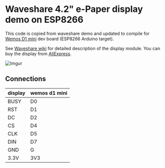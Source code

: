 # Waveshare 4.2" e-Paper display demo on ESP8266

This code is copied from waveshare demo and updated to compile for
[Wemos D1 mini](https://wiki.wemos.cc/products:d1:d1_mini) dev board
(ESP8266 Arduino target).

See
[Waveshare wiki](http://www.waveshare.com/wiki/4.2inch_e-Paper_Module)
for detailed description of the display module. You can buy the
display from [AliExpress](https://waveshare.aliexpress.com).

![Imgur](https://i.imgur.com/C8nzal8.jpg)


## Connections


| display | wemos d1 mini |
| ------- | ------------- |
|  BUSY   | D0            |
|  RST    | D1            |
|  DC     | D2            |
|  CS     | D4            |
|  CLK    | D5            |
|  DIN    | D7            |
|  GND    | G             |
|  3.3V   | 3V3           |
